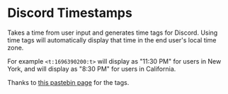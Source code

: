 # Discord Timestamps

Takes a time from user input and generates time tags for Discord. Using time tags will automatically display that time in the end user's local time zone.

For example `<t:1696390200:t>` will display as "11:30 PM" for users in New York, and will display as "8:30 PM" for users in California.

Thanks to [this pastebin page](https://pastebin.com/rJFE9yxq) for the tags.
